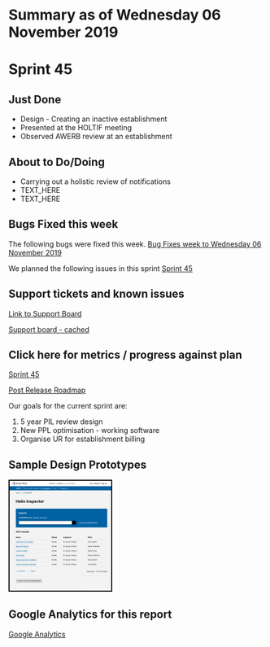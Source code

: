 # Summary as of Wednesday 06 November 2019 

# Sprint 45

## Just Done
* Design - Creating an inactive establishment 
* Presented at the HOLTIF meeting
* Observed AWERB review at an establishment

## About to Do/Doing
* Carrying out a holistic review of notifications
* TEXT_HERE
* TEXT_HERE

## Bugs Fixed this week
The following bugs were fixed this week.
[Bug Fixes week to Wednesday 06 November 2019](graphs/bugs06112019.png)

We planned the following issues in this sprint 
[Sprint 45](graphs/sprint06112019.png)

## Support tickets and known issues
[Link to Support Board](https://jira.digital.homeoffice.gov.uk/secure/RapidBoard.jspa?rapidView=331&selectedIssue=ALS-47)

[Support board - cached](graphs/supportBoard06112019.jpg)

## Click here for metrics / progress against plan
[Sprint 45](graphs/progress06112019.png)

[Post Release Roadmap](graphs/roadmap06112019.png)

Our goals for the current sprint are:
1. 5 year PIL review design 
2. New PPL optimisation - working software 
3. Organise UR for establishment billing

## Sample Design Prototypes
<a href="graphs/proto1_06112019.png"><img src="graphs/proto1_06112019.png" alt="HTML5 Icon" width="200" style="border:2px solid black"></a>
<br>


## Google Analytics for this report
[Google Analytics](graphs/GA06112019.png)

